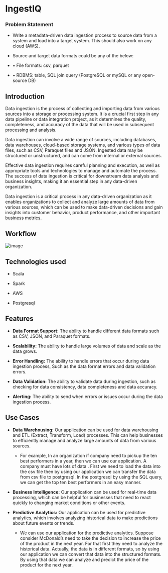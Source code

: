 # IngestIQ



### Problem Statement

+	Write a metadata-driven data ingestion process to source data from a system and load into a target system. This should also work on any cloud (AWS).

+	Source and target data formats could be any of the below:

+	• File formats: csv, parquet

+	• RDBMS: table, SQL join query (PostgreSQL or mySQL or any open-source DB)


## Introduction

Data ingestion is the process of collecting and importing data from various sources into a storage or processing system. It is a crucial first step in any data pipeline or data integration project, as it determines the quality, completeness, and accuracy of the data that will be used in subsequent processing and analysis.&nbsp;
 
Data ingestion can involve a wide range of sources, including databases, data warehouses, cloud-based storage systems, and various types of data files, such as CSV, Paraquet files and  JSON. Ingested data may be structured or unstructured, and can come from internal or external sources.&nbsp;

Effective data ingestion requires careful planning and execution, as well as appropriate tools and technologies to manage and automate the process. The success of data ingestion is critical for downstream data analysis and business insights, making it an essential step in any data-driven organization.&nbsp;

Data ingestion is a critical process in any data-driven organization as it enables organizations to collect and analyze large amounts of data from various sources, which can be used to make data-driven decisions and gain insights into customer behavior, product performance, and other important business metrics.&nbsp;
	
	
## Workflow

![image](https://user-images.githubusercontent.com/129846515/229763502-106e653a-9d00-4326-b059-b0a2951f244d.png)

 

## Technologies used

+	Scala

+	Spark

+	AWS

+	Postgresql


## Features

+	**Data Format Support:** The ability to handle different data formats such as CSV, JSON, and Paraquet formats.

+	**Scalability:** The ability to handle large volumes of data and scale as the data grows.

+	**Error Handling:** The ability to handle errors that occur during data ingestion process, Such as the data format errors and data validation errors.

+	**Data Validation:** The ability to validate data during ingestion, such as checking for data consistency, data completeness and data accuracy.

+	**Alerting:** The ability to send when errors or issues occur during the data ingestion process.



## Use Cases

+ **Data Warehousing:**  Our application can be used for data warehousing and ETL (Extract, Transform, Load) processes. This can help businesses to efficiently manage and analyze large amounts of data from various sources.
	
  * For example, In an organization if company need to pickup the ten best performers in a year, then we can use our application. A company must have lots of data . First we need to load the data into the csv file then by using our application we can transfer the data from csv file to postgresql. In the postgresql by using the SQL query, we can get the top ten best performers in an easy manner.

+ **Business Intelligence:** Our application can be used for real-time data processing, which can be helpful for businesses that need to react quickly to changing market conditions or other events.


+ **Predictive Analytics:** Our application can be used for predictive analytics, which involves analyzing historical data to make predictions about future events or trends.
	
   * We can use our application for the predictive analytics. Suppose consider McDonald’s need to take the decision to increase the price of the product in the next year. For that first they need to analyze the historical data. Actually, the data is in different formats, so by using our application we can convert that data into the structured formats. By using that data we can analyze and predict the price of the product for the next year.


